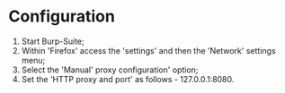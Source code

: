 # Configuration
1.  Start Burp-Suite;
2.  Within 'Firefox' access the 'settings' and then the 'Network' settings menu;
3.   Select the 'Manual' proxy configuration'  option; 
4.    Set the 'HTTP proxy and port' as follows - 127.0.0.1:8080.